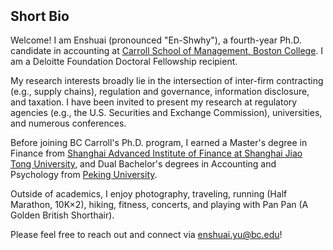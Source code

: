 <h2 id="bio" style="margin-top: 10px;">Short Bio</h2>

Welcome! I am Enshuai (pronounced "En-Shwhy"), a fourth-year Ph.D. candidate in accounting at <a href="https://www.bc.edu/csom">Carroll School of Management, Boston College</a>. I am a Deloitte Foundation Doctoral Fellowship recipient.

My research interests broadly lie in the intersection of inter-firm contracting (e.g., supply chains), regulation and governance, information disclosure, and taxation. I have been invited to present my research at regulatory agencies (e.g., the U.S. Securities and Exchange Commission), universities, and numerous conferences.

Before joining BC Carroll's Ph.D. program, I earned a Master's degree in Finance from <a href="https://en.saif.sjtu.edu.cn/">Shanghai Advanced Institute of Finance at Shanghai Jiao Tong University</a>, and Dual Bachelor's degrees in Accounting and Psychology from <a href="https://english.pku.edu.cn/">Peking University</a>.

Outside of academics, I enjoy photography, traveling, running (Half Marathon, 10K×2), hiking, fitness, concerts, and playing with Pan Pan (A Golden British Shorthair).

Please feel free to reach out and connect via <a href="enshuai.yu@bc.edu">enshuai.yu@bc.edu</a>!
